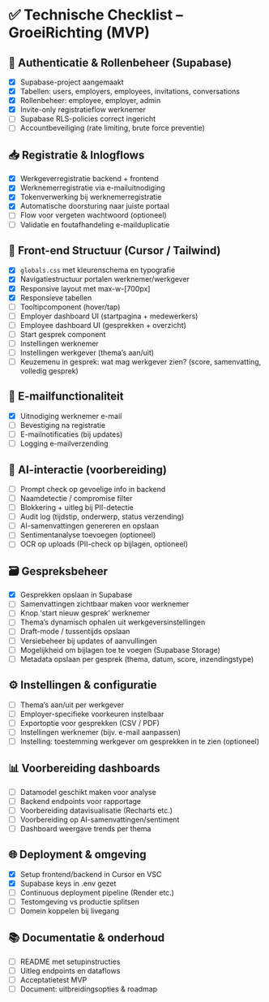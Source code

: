 
# ✅ Technische Checklist – GroeiRichting (MVP)

## 🔐 Authenticatie & Rollenbeheer (Supabase)
- [x] Supabase-project aangemaakt
- [x] Tabellen: users, employers, employees, invitations, conversations
- [x] Rollenbeheer: employee, employer, admin
- [x] Invite-only registratieflow werknemer
- [ ] Supabase RLS-policies correct ingericht
- [ ] Accountbeveiliging (rate limiting, brute force preventie)

## 📥 Registratie & Inlogflows
- [x] Werkgeverregistratie backend + frontend
- [x] Werknemerregistratie via e-mailuitnodiging
- [x] Tokenverwerking bij werknemerregistratie
- [x] Automatische doorsturing naar juiste portaal
- [ ] Flow voor vergeten wachtwoord (optioneel)
- [ ] Validatie en foutafhandeling e-mailduplicatie

## 🧭 Front-end Structuur (Cursor / Tailwind)
- [x] `globals.css` met kleurenschema en typografie
- [x] Navigatiestructuur portalen werknemer/werkgever
- [x] Responsive layout met max-w-[700px]
- [x] Responsieve tabellen
- [ ] Tooltipcomponent (hover/tap)
- [ ] Employer dashboard UI (startpagina + medewerkers)
- [ ] Employee dashboard UI (gesprekken + overzicht)
- [ ] Start gesprek component
- [ ] Instellingen werknemer
- [ ] Instellingen werkgever (thema’s aan/uit)
- [ ] Keuzemenu in gesprek: wat mag werkgever zien? (score, samenvatting, volledig gesprek)

## 📩 E-mailfunctionaliteit
- [x] Uitnodiging werknemer e-mail
- [ ] Bevestiging na registratie
- [ ] E-mailnotificaties (bij updates)
- [ ] Logging e-mailverzending

## 🧠 AI-interactie (voorbereiding)
- [ ] Prompt check op gevoelige info in backend
- [ ] Naamdetectie / compromise filter
- [ ] Blokkering + uitleg bij PII-detectie
- [ ] Audit log (tijdstip, onderwerp, status verzending)
- [ ] AI-samenvattingen genereren en opslaan
- [ ] Sentimentanalyse toevoegen (optioneel)
- [ ] OCR op uploads (PII-check op bijlagen, optioneel)

## 🗃️ Gespreksbeheer
- [x] Gesprekken opslaan in Supabase
- [ ] Samenvattingen zichtbaar maken voor werknemer
- [ ] Knop ‘start nieuw gesprek’ werknemer
- [ ] Thema’s dynamisch ophalen uit werkgeversinstellingen
- [ ] Draft-mode / tussentijds opslaan
- [ ] Versiebeheer bij updates of aanvullingen
- [ ] Mogelijkheid om bijlagen toe te voegen (Supabase Storage)
- [ ] Metadata opslaan per gesprek (thema, datum, score, inzendingstype)

## ⚙️ Instellingen & configuratie
- [ ] Thema’s aan/uit per werkgever
- [ ] Employer-specifieke voorkeuren instelbaar
- [ ] Exportoptie voor gesprekken (CSV / PDF)
- [ ] Instellingen werknemer (bijv. e-mail aanpassen)
- [ ] Instelling: toestemming werkgever om gesprekken in te zien (optioneel)

## 📊 Voorbereiding dashboards
- [ ] Datamodel geschikt maken voor analyse
- [ ] Backend endpoints voor rapportage
- [ ] Voorbereiding datavisualisatie (Recharts etc.)
- [ ] Voorbereiding op AI-samenvattingen/sentiment
- [ ] Dashboard weergave trends per thema

## 🌐 Deployment & omgeving
- [x] Setup frontend/backend in Cursor en VSC
- [x] Supabase keys in .env gezet
- [ ] Continuous deployment pipeline (Render etc.)
- [ ] Testomgeving vs productie splitsen
- [ ] Domein koppelen bij livegang

## 📚 Documentatie & onderhoud
- [ ] README met setupinstructies
- [ ] Uitleg endpoints en dataflows
- [ ] Acceptatietest MVP
- [ ] Document: uitbreidingsopties & roadmap
